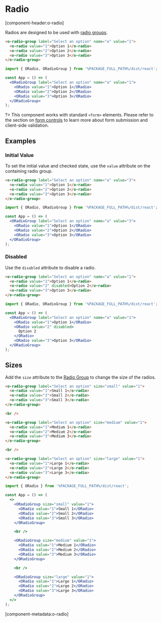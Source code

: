 # Radio

[component-header:o-radio]

Radios are designed to be used with [radio groups](/components/radio-group).

```html preview
<o-radio-group label="Select an option" name="a" value="1">
  <o-radio value="1">Option 1</o-radio>
  <o-radio value="2">Option 2</o-radio>
  <o-radio value="3">Option 3</o-radio>
</o-radio-group>
```

```jsx react
import { ORadio, ORadioGroup } from '%PACKAGE_FULL_PATH%/dist/react';

const App = () => (
  <ORadioGroup label="Select an option" name="a" value="1">
    <ORadio value="1">Option 1</ORadio>
    <ORadio value="2">Option 2</ORadio>
    <ORadio value="3">Option 3</ORadio>
  </ORadioGroup>
);
```

?> This component works with standard `<form>` elements. Please refer to the section on [form controls](/getting-started/form-controls) to learn more about form submission and client-side validation.

## Examples

### Initial Value

To set the initial value and checked state, use the `value` attribute on the containing radio group.

```html preview
<o-radio-group label="Select an option" name="a" value="3">
  <o-radio value="1">Option 1</o-radio>
  <o-radio value="2">Option 2</o-radio>
  <o-radio value="3">Option 3</o-radio>
</o-radio-group>
```

```jsx react
import { ORadio, ORadioGroup } from '%PACKAGE_FULL_PATH%/dist/react';

const App = () => (
  <ORadioGroup label="Select an option" name="a" value="3">
    <ORadio value="1">Option 1</ORadio>
    <ORadio value="2">Option 2</ORadio>
    <ORadio value="3">Option 3</ORadio>
  </ORadioGroup>
);
```

### Disabled

Use the `disabled` attribute to disable a radio.

```html preview
<o-radio-group label="Select an option" name="a" value="1">
  <o-radio value="1">Option 1</o-radio>
  <o-radio value="2" disabled>Option 2</o-radio>
  <o-radio value="3">Option 3</o-radio>
</o-radio-group>
```

```jsx react
import { ORadio, ORadioGroup } from '%PACKAGE_FULL_PATH%/dist/react';

const App = () => (
  <ORadioGroup label="Select an option" name="a" value="1">
    <ORadio value="1">Option 1</ORadio>
    <ORadio value="2" disabled>
      Option 2
    </ORadio>
    <ORadio value="3">Option 3</ORadio>
  </ORadioGroup>
);
```

## Sizes

Add the `size` attribute to the [Radio Group](/components/radio-group) to change the size of the radios.

```html preview
<o-radio-group label="Select an option" size="small" value="1">
  <o-radio value="1">Small 1</o-radio>
  <o-radio value="2">Small 2</o-radio>
  <o-radio value="3">Small 3</o-radio>
</o-radio-group>

<br />

<o-radio-group label="Select an option" size="medium" value="1">
  <o-radio value="1">Medium 1</o-radio>
  <o-radio value="2">Medium 2</o-radio>
  <o-radio value="3">Medium 3</o-radio>
</o-radio-group>

<br />

<o-radio-group label="Select an option" size="large" value="1">
  <o-radio value="1">Large 1</o-radio>
  <o-radio value="2">Large 2</o-radio>
  <o-radio value="3">Large 3</o-radio>
</o-radio-group>
```

```jsx react
import { ORadio } from '%PACKAGE_FULL_PATH%/dist/react';

const App = () => (
  <>
    <ORadioGroup size="small" value="1">
      <ORadio value="1">Small 1</ORadio>
      <ORadio value="2">Small 2</ORadio>
      <ORadio value="3">Small 3</ORadio>
    </ORadioGroup>

    <br />

    <ORadioGroup size="medium" value="1">
      <ORadio value="1">Medium 1</ORadio>
      <ORadio value="2">Medium 2</ORadio>
      <ORadio value="3">Medium 3</ORadio>
    </ORadioGroup>

    <br />

    <ORadioGroup size="large" value="1">
      <ORadio value="1">Large 1</ORadio>
      <ORadio value="2">Large 2</ORadio>
      <ORadio value="3">Large 3</ORadio>
    </ORadioGroup>
  </>
);
```

[component-metadata:o-radio]
